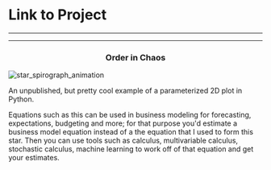 # Link to Project

---

---

<h3 align="center">Order in Chaos</h3>

![star_spirograph_animation](https://github.com/user-attachments/assets/f4c81bac-f4e9-463a-ab5e-e9d7c20187c5)

An unpublished, but pretty cool example of a parameterized 2D plot in Python. 

Equations such as this can be used in business modeling for forecasting, expectations, budgeting and more; for that purpose you'd estimate a business model equation instead of a the equation that I used to form this star. Then you can use tools such as calculus, multivariable calculus, stochastic calculus, machine learning to work off of that equation and get your estimates.
